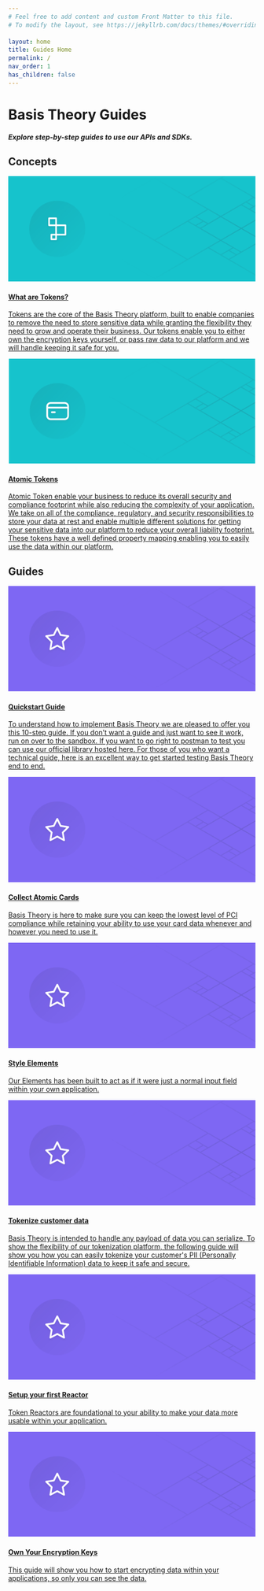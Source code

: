 ```yaml
---
# Feel free to add content and custom Front Matter to this file.
# To modify the layout, see https://jekyllrb.com/docs/themes/#overriding-theme-defaults

layout: home
title: Guides Home
permalink: /
nav_order: 1
has_children: false
---
```


<html>
    <head>
        <meta charset="utf-8">
        <title>Basis Theory Overview</title>
    </head>
    <body>
        <div id="header">
            <h1>Basis Theory Guides</h1>
            <h5>Explore step-by-step guides to use our APIs and SDKs.</h5>
        </div>
        <div id="container">
            <h2 class="no_toc">Concepts</h2>
            <div class="card-box">
                <a href= "/concepts/what-are-tokens">
                    <div class="card">
                        <img src="./assets/images/card1.svg">
                        <div class="container">
                            <h4>What are Tokens?</h4>
                            <p>Tokens are the core of the Basis Theory platform, built to enable companies to remove the need to store sensitive data while granting the flexibility they need to grow and operate their business. Our tokens enable you to either own the encryption keys yourself, or pass raw data to our platform and we will handle keeping it safe for you. </p>
                        </div>
                    </div>
                </a>
                <a href= "/concepts/what-are-tokens">
                    <div class="card">
                        <img src="./assets/images/card2.svg">
                        <div class="container">
                            <h4>Atomic Tokens</h4>
                            <p>Atomic Token enable your business to reduce its overall security and compliance footprint while also reducing the complexity of your application. We take on all of the compliance, regulatory, and security responsibilities to store your data at rest and enable multiple different solutions for getting your sensitive data into our platform to reduce your overall liability footprint. These tokens have a well defined property mapping enabling you to easily use the data within our platform.</p>
                        </div>
                    </div>
                </a>
            </div>
            <h2 class="no_toc">Guides</h2>
            <div class="card-box">
                <a href="/guides/basis-theory-sample-app/">
                    <div class="card">
                        <img src="./assets/images/card4.svg">
                        <div class="container">
                            <h4>Quickstart Guide</h4>
                            <p>To understand how to implement Basis Theory we are pleased to offer you this 10-step guide. If you don’t want a guide and just want to see it work, run on over to the sandbox. If you want to go right to postman to test you can use our official library hosted here. For those of you who want a technical guide, here is an excellent way to get started testing Basis Theory end to end.</p>
                        </div>
                    </div>
                </a>
                <a href="/guides/collect-atomic-cards-with-elements/">
                    <div class="card">
                        <img src="./assets/images/card4.svg">
                        <div class="container">
                            <h4>Collect Atomic Cards</h4>
                            <p>Basis Theory is here to make sure you can keep the lowest level of PCI compliance while retaining your ability to use your card data whenever and however you need to use it.</p>
                        </div>
                    </div>
                </a>
                <a href="/guides/style-elements-for-my-brand/">
                    <div class="card">
                        <img src="./assets/images/card4.svg">
                        <div class="container">
                            <h4>Style Elements</h4>
                            <p>Our Elements has been built to act as if it were just a normal input field within your own application. </p>
                        </div>
                    </div>
                </a>
                <a href="/guides/tokenize-customer-data-in-browser/">
                    <div class="card">
                        <img src="./assets/images/card4.svg">
                        <div class="container">
                            <h4>Tokenize customer data</h4>
                            <p>Basis Theory is intended to handle any payload of data you can serialize. To show the flexibility of our tokenization platform, the following guide will show you how you can easily tokenize your customer's PII (Personally Identifiable Information) data to keep it safe and secure.</p>
                        </div>
                    </div>
                </a>
                <a href="/guides/setup-your-first-reactor/">
                    <div class="card">
                        <img src="./assets/images/card4.svg">
                        <div class="container">
                            <h4>Setup your first Reactor</h4>
                            <p>Token Reactors are foundational to your ability to make your data more usable within your application.</p>
                        </div>
                    </div>
                </a>
                <a href="/guides/own-your-encryption-keys/">
                    <div class="card">
                        <img src="./assets/images/card4.svg">
                        <div class="container">
                            <h4>Own Your Encryption Keys</h4>
                            <p>This guide will show you how to start encrypting data within your applications, so only you can see the data.</p>
                        </div>
                    </div>
                </a>
            </div>
        </div>
    </body>
</html>